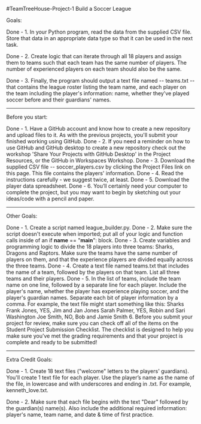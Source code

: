 #TeamTreeHouse-Project-1
Build a Soccer League

Goals:

Done - 1. In your Python program, read the data from the supplied CSV file. Store that data in an appropriate data type so that it can be used in the next task.

Done - 2. Create logic that can iterate through all 18 players and assign them to teams such that each team has the same number of players. The number of experienced players on each team should also be the same.

Done - 3. Finally, the program should output a text file named -- teams.txt -- that contains the league roster listing the team name, and each player on the team including the player's information: name, whether they've played soccer before and their guardians' names.

--------------
Before you start:

Done - 1. Have a GitHub account and know how to create a new repository and upload files to it. As with the previous projects, you'll submit your finished working using GitHub.
Done - 2. If you need a reminder on how to use GitHub and GitHub desktop to create a new repository check out the workshop 'Share Your Projects wIth GitHub Desktop' in the Project Resources, or the GitHub in Workspaces Workshop.
Done - 3. Download the supplied CSV file -- soccer_players.csv by clicking the Project Files link on this page. This file contains the players' information.
Done - 4. Read the instructions carefully - we suggest twice, at least.
Done - 5. Download the player data spreadsheet.
Done - 6. You’ll certainly need your computer to complete the project, but you may want to begin by sketching out your ideas/code with a pencil and paper.

--------------

Other Goals:

Done - 1. Create a script named league_builder.py.
Done - 2. Make sure the script doesn't execute when imported; put all of your logic and function calls inside of an if __name__ == "__main__": block.
Done - 3. Create variables and programming logic to divide the 18 players into three teams: Sharks, Dragons and Raptors. Make sure the teams have the same number of players on them, and that the experience players are divided equally across the three teams.
Done - 4. Create a text file named teams.txt that includes the name of a team, followed by the players on that team. List all three teams and their players.
Done - 5. In the list of teams, include the team name on one line, followed by a separate line for each player. Include the player's name, whether the player has experience playing soccer, and the player's guardian names. Separate each bit of player information by a comma. For example, the text file might start something like this:
  Sharks
  Frank Jones, YES, Jim and Jan Jones
  Sarah Palmer, YES, Robin and Sari Washington
  Joe Smith, NO, Bob and Jamie Smith
6. Before you submit your project for review, make sure you can check off all of the items on the Student Project Submission Checklist. The checklist is designed to help you make sure you’ve met the grading requirements and that your project is complete and ready to be submitted!

-------------

Extra Credit Goals:

Done - 1. Create 18 text files ("welcome" letters to the players' guardians). You'll create 1 text file for each player. Use the player’s name as the name of the file, in lowercase and with underscores and ending in .txt. For example, kenneth_love.txt.

Done - 2. Make sure that each file begins with the text "Dear" followed by the guardian(s) name(s). Also include the additional required information: player's name, team name, and date & time of first practice.
